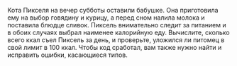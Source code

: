 Кота Пикселя на вечер субботы оставили бабушке. Она приготовила ему на выбор говядину и курицу, а перед сном налила молока и поставила блюдце сливок. Пиксель внимательно следит за питанием и в обоих случаях выбрал наименее калорийную еду. Вычислите, сколько всего ккал съел Пиксель за день, и проверьте, уложился ли питомец в свой лимит в 100 ккал. Чтобы код сработал, вам также нужно найти и исправить ошибки, касающиеся типов.